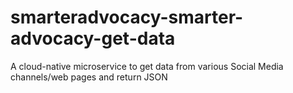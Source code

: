 # smarteradvocacy-smarter-advocacy-get-data
A cloud-native microservice to get data from various Social Media channels/web pages and return JSON
